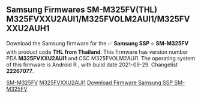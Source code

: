 <h2>Samsung Firmwares SM-M325FV(THL) M325FVXXU2AUI1/M325FVOLM2AUI1/M325FVXXU2AUH1</h2>
Download the Samsung firmware for the ✅ <strong>Samsung SSP </strong> ⭐ <strong>SM-M325FV</strong> with product code <strong>THL</strong> <strong> from Thailand</strong>. This firmware has version number PDA <strong>M325FVXXU2AUI1</strong> and CSC M325FVOLM2AUI1. The operating system of this firmware is Android R , with build date 2021-09-29. Changelist <strong>22267077</strong>.


[SM-M325FV](https://samfirm.shop/samsung/model/SM-M325FV)
[M325FVXXU2AUI1](https://samfirm.shop/samsung/pda/M325FVXXU2AUI1)
[Download Firmware Samsung SSP SM-M325FV](https://samfirm.shop/samsung/firmware/461277)
